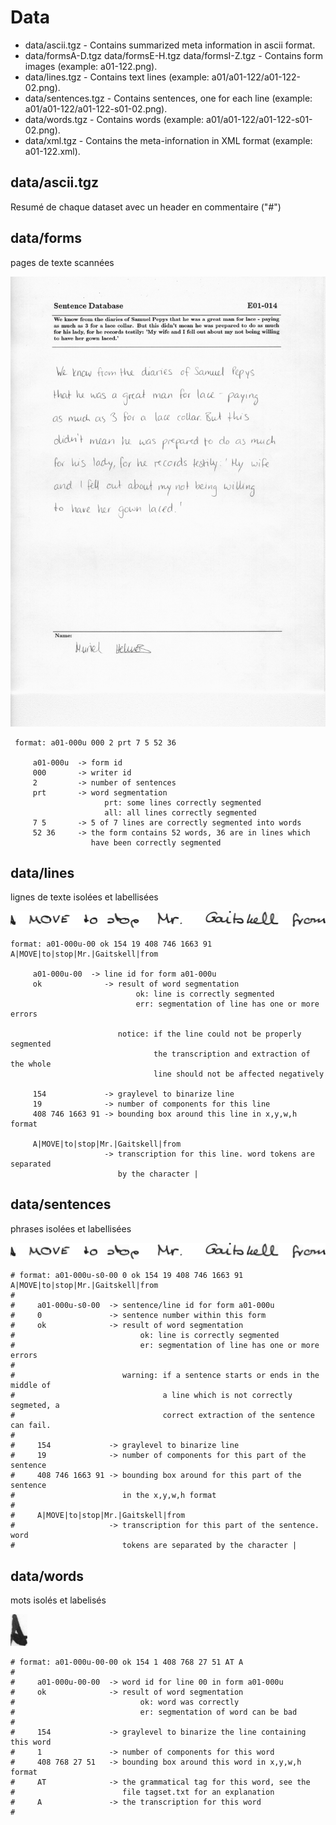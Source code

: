 # Data

- data/ascii.tgz - Contains summarized meta information in ascii format.
- data/formsA-D.tgz data/formsE-H.tgz data/formsI-Z.tgz - Contains form images (example: a01-122.png).
- data/lines.tgz - Contains text lines (example: a01/a01-122/a01-122-02.png).
- data/sentences.tgz - Contains sentences, one for each line (example: a01/a01-122/a01-122-s01-02.png).
- data/words.tgz - Contains words (example: a01/a01-122/a01-122-s01-02.png).
- data/xml.tgz - Contains the meta-infornation in XML format (example: a01-122.xml).




## data/ascii.tgz

Resumé de chaque dataset avec un header en commentaire ("#")

## data/forms

pages de texte scannées

<img src="data/formsE-H/e01-014.png"/>

```
 format: a01-000u 000 2 prt 7 5 52 36

     a01-000u  -> form id
     000       -> writer id
     2         -> number of sentences
     prt       -> word segmentation
                     prt: some lines correctly segmented
                     all: all lines correctly segmented
     7 5       -> 5 of 7 lines are correctly segmented into words
     52 36     -> the form contains 52 words, 36 are in lines which
                  have been correctly segmented

```

## data/lines

lignes de texte isolées et labellisées

<img src="data/lines/a01/a01-000u/a01-000u-00.png"/>

```
format: a01-000u-00 ok 154 19 408 746 1663 91 A|MOVE|to|stop|Mr.|Gaitskell|from

     a01-000u-00  -> line id for form a01-000u
     ok              -> result of word segmentation
                            ok: line is correctly segmented
                            err: segmentation of line has one or more errors

                        notice: if the line could not be properly segmented
                                the transcription and extraction of the whole
                                line should not be affected negatively

     154             -> graylevel to binarize line
     19              -> number of components for this line
     408 746 1663 91 -> bounding box around this line in x,y,w,h format

     A|MOVE|to|stop|Mr.|Gaitskell|from
                     -> transcription for this line. word tokens are separated
                        by the character |
```

## data/sentences

phrases isolées et labellisées

<img src="data/sentences/a01/a01-000u/a01-000u-s00-00.png"/>

```
# format: a01-000u-s0-00 0 ok 154 19 408 746 1663 91 A|MOVE|to|stop|Mr.|Gaitskell|from
#
#     a01-000u-s0-00  -> sentence/line id for form a01-000u
#     0               -> sentence number within this form
#     ok              -> result of word segmentation
#                            ok: line is correctly segmented
#                            er: segmentation of line has one or more errors
#
#                        warning: if a sentence starts or ends in the middle of
#                                 a line which is not correctly segmeted, a
#                                 correct extraction of the sentence can fail.
#
#     154             -> graylevel to binarize line
#     19              -> number of components for this part of the sentence
#     408 746 1663 91 -> bounding box around for this part of the sentence
#                        in the x,y,w,h format
#
#     A|MOVE|to|stop|Mr.|Gaitskell|from
#                     -> transcription for this part of the sentence. word
#                        tokens are separated by the character |
```

## data/words

mots isolés et labelisés

<img src="data/words/a01/a01-000u/a01-000u-00-00.png"/>

```
# format: a01-000u-00-00 ok 154 1 408 768 27 51 AT A
#
#     a01-000u-00-00  -> word id for line 00 in form a01-000u
#     ok              -> result of word segmentation
#                            ok: word was correctly
#                            er: segmentation of word can be bad
#
#     154             -> graylevel to binarize the line containing this word
#     1               -> number of components for this word
#     408 768 27 51   -> bounding box around this word in x,y,w,h format
#     AT              -> the grammatical tag for this word, see the
#                        file tagset.txt for an explanation
#     A               -> the transcription for this word
#
```